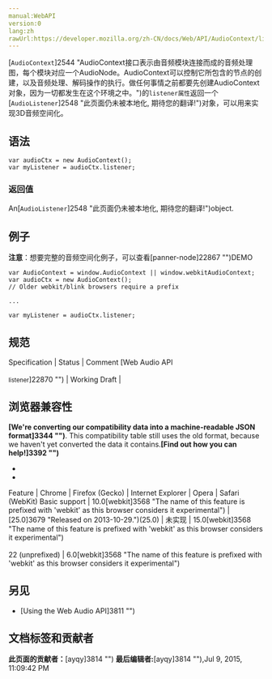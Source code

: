 ```yaml
---
manual:WebAPI
version:0
lang:zh
rawUrl:https://developer.mozilla.org/zh-CN/docs/Web/API/AudioContext/listener
---
```






[`AudioContext`]2544 "AudioContext接口表示由音频模块连接而成的音频处理图，每个模块对应一个AudioNode。AudioContext可以控制它所包含的节点的创建，以及音频处理、解码操作的执行。做任何事情之前都要先创建AudioContext对象，因为一切都发生在这个环境之中。")的`listener属性`返回一个[`AudioListener`]2548 "此页面仍未被本地化, 期待您的翻译!")对象，可以用来实现3D音频空间化。



## 语法<a name="语法"></a>

```
var audioCtx = new AudioContext();
var myListener = audioCtx.listener;
```

### 返回值<a name="返回值"></a>


An[`AudioListener`]2548 "此页面仍未被本地化, 期待您的翻译!")object.


## 例子<a name="例子"></a>


**注意**：想要完整的音频空间化例子，可以查看[panner-node]22867 "")DEMO



```
var AudioContext = window.AudioContext || window.webkitAudioContext;
var audioCtx = new AudioContext();
// Older webkit/blink browsers require a prefix

...

var myListener = audioCtx.listener; 

```

## 规范<a name="规范"></a>
Specification | Status | Comment 
[Web Audio API<br></br><small>listener</small>]22870 "") | Working Draft |  


## 浏览器兼容性<a name="浏览器兼容性"></a>


**[We&#39;re converting our compatibility data into a machine-readable JSON format]3344 "")**. This compatibility table still uses the old format, because we haven&#39;t yet converted the data it contains.**[Find out how you can help!]3392 "")**


* 
* 
Feature | Chrome | Firefox (Gecko) | Internet Explorer | Opera | Safari (WebKit) 
Basic support | 10.0[webkit]3568 "The name of this feature is prefixed with 'webkit' as this browser considers it experimental") | [25.0]3679 "Released on 2013-10-29.")(25.0) | 未实现 | 15.0[webkit]3568 "The name of this feature is prefixed with 'webkit' as this browser considers it experimental")<br></br>22 (unprefixed) | 6.0[webkit]3568 "The name of this feature is prefixed with 'webkit' as this browser considers it experimental") 





## 另见<a name="另见"></a>

* [Using the Web Audio API]3811 "")



## 文档标签和贡献者
**此页面的贡献者：**[ayqy]3814 "")
**最后编辑者:**[ayqy]3814 ""),<time>Jul 9, 2015, 11:09:42 PM</time>


